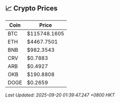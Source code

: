 ## 📈 Crypto Prices

| Coin | Price |
| ---- | ----- |
| BTC | $115748.1605 |
| ETH | $4467.7501 |
| BNB | $982.3543 |
| CRV | $0.7883 |
| ARB | $0.4927 |
| OKB | $190.8808 |
| DOGE | $0.2659 |

_Last Updated: 2025-09-20 01:39:47.247 +0800 HKT_